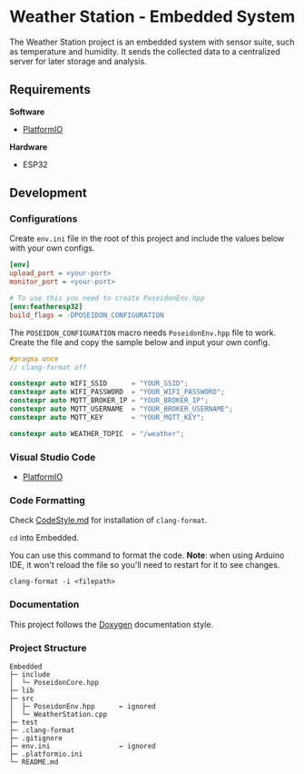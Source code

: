 # Weather Station - Embedded System

The Weather Station project is an embedded system with sensor suite, such as temperature and humidity. It sends the collected data to a centralized server for later storage and analysis.

## Requirements

**Software**

 - [PlatformIO](https://platformio.org)

**Hardware**

 - ESP32

## Development

### Configurations

Create `env.ini` file in the root of this project and include the values below with your own configs.

```ini
[env]
upload_port = <your-port>
monitor_port = <your-port>

# To use this you need to create PoseidonEnv.hpp
[env:featheresp32]
build_flags = -DPOSEIDON_CONFIGURATION
```

The `POSEIDON_CONFIGURATION` macro needs `PoseidonEnv.hpp` file to work. Create the file and copy the sample below and input your own config.

```cpp
#pragma once
// clang-format off

constexpr auto WIFI_SSID      = "YOUR_SSID";
constexpr auto WIFI_PASSWORD  = "YOUR_WIFI_PASSWORD";
constexpr auto MQTT_BROKER_IP = "YOUR_BROKER_IP";
constexpr auto MQTT_USERNAME  = "YOUR_BROKER_USERNAME";
constexpr auto MQTT_KEY       = "YOUR_MQTT_KEY";

constexpr auto WEATHER_TOPIC  = "/weather";
```

### Visual Studio Code

- [PlatformIO](https://marketplace.visualstudio.com/items?itemName=platformio.platformio-ide)

### Code Formatting

Check [CodeStyle.md](/Docs/CodeStyle.md) for installation of `clang-format`.

`cd` into Embedded.

You can use this command to format the code. **Note**: when using Arduino IDE, it won't reload the file so you'll need to restart for it to see changes.

```
clang-format -i <filepath>
```

### Documentation

This project follows the [Doxygen](https://www.doxygen.nl/index.html) documentation style.

### Project Structure

```
Embedded
├─ include
│  └─ PoseidonCore.hpp
├─ lib
├─ src
│  ├─ PoseidonEnv.hpp      ← ignored
│  └─ WeatherStation.cpp
├─ test
├─ .clang-format
├─ .gitignore
├─ env.ini                 ← ignored
├─ .platformio.ini
└─ README.md
```
